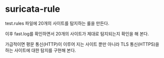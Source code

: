 # suricata-rule
test.rules 파일에 20개의 사이트를 탐지하는 룰을 만든다.


이후 fast.log를 확인하면서 20개의 사이트가 제대로 탐지되는지 확인을 해 본다.


가급적이면 평문 통신(HTTP)이 이루어 지는 사이트 뿐만 아니라 TLS 통신(HTTPS)을 하는 사이트에 대한 탐지를 구현해 본다.
